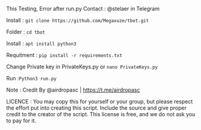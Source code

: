 This Testing, Error after run.py Contact : @stelaer in Telegram

Install : ```git clone https://github.com/Megaxuze/tbot.git```

Folder : ```cd tbot```

Install : ```apt install python3```

Requitment : ```pip install -r requirements.txt```

Change Private key in PrivateKeys.py or ```nano PrivateKeys.py```

Run :```Python3 run.py```


Note :  Credit By @airdropasc | https://t.me/airdropasc

LICENCE :
You may copy this for yourself or your group, but please respect the effort put into creating this script. Include the source and give proper credit to the creator of the script. This license is free, and we do not ask you to pay for it.
